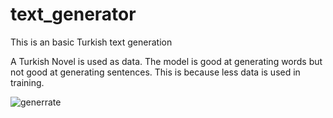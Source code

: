# text_generator
This is an basic Turkish text generation 

A Turkish Novel is used as data. The model is good at generating words but not good at generating sentences. This is because less data is used in training.

![generrate](https://user-images.githubusercontent.com/48838644/174307190-c559a0f3-041c-4f11-8d16-761696a55e57.PNG)
